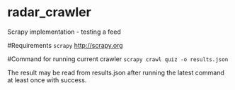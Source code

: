 # radar_crawler
Scrapy implementation - testing a feed

#Requirements
  `scrapy` http://scrapy.org

#Command for running current crawler
  `scrapy crawl quiz -o results.json`

The result may be read from results.json after running the latest  command at
least once with success.


